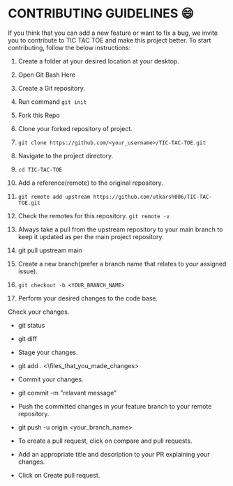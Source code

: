 # CONTRIBUTING GUIDELINES 😄
If you think that you can add a new feature or want to fix a bug, we invite you to contribute to TIC TAC TOE and make this project better. To start contributing, follow the below instructions:

1. Create a folder at your desired location at your desktop.

2. Open Git Bash Here

3. Create a Git repository.

4. Run command ``git init``

5. Fork this Repo

6. Clone your forked repository of project.

7. ```git clone https://github.com/<your_username>/TIC-TAC-TOE.git```

8. Navigate to the project directory.

9. ```cd TIC-TAC-TOE```
10. Add a reference(remote) to the original repository.
11. ```git remote add upstream https://github.com/utkarsh006/TIC-TAC-TOE.git```
12. Check the remotes for this repository.
     ```git remote -v```
13. Always take a pull from the upstream repository to your main branch to keep it updated as per the main project repository.
14. git pull upstream main
15. Create a new branch(prefer a branch name that relates to your assigned issue).
16. ```git checkout -b <YOUR_BRANCH_NAME>```
17. Perform your desired changes to the code base.

Check your changes.

- git status
- git  diff
- Stage your changes.
- git add . <\files_that_you_made_changes>
- Commit your changes.
- git commit -m "relavant message"
- Push the committed changes in your feature branch to your remote repository.
- git push -u origin <your_branch_name>
- To create a pull request, click on compare and pull requests.

- Add an appropriate title and description to your PR explaining your changes.

- Click on Create pull request.
